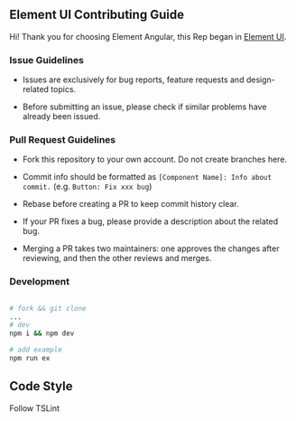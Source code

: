 
## Element UI Contributing Guide

Hi! Thank you for choosing Element Angular, this Rep began in [Element UI](https://github.com/ElemeFE/element).



### Issue Guidelines

- Issues are exclusively for bug reports, feature requests and design-related topics.

- Before submitting an issue, please check if similar problems have already been issued.


### Pull Request Guidelines


- Fork this repository to your own account. Do not create branches here.

- Commit info should be formatted as `[Component Name]: Info about commit.` (e.g. `Button: Fix xxx bug`)

- Rebase before creating a PR to keep commit history clear.

- If your PR fixes a bug, please provide a description about the related bug.

- Merging a PR takes two maintainers: one approves the changes after reviewing, and then the other reviews and merges.


### Development
```bash

# fork && git clone
...
# dev
npm i && npm dev

# add example
npm run ex

```


## Code Style
Follow TSLint

